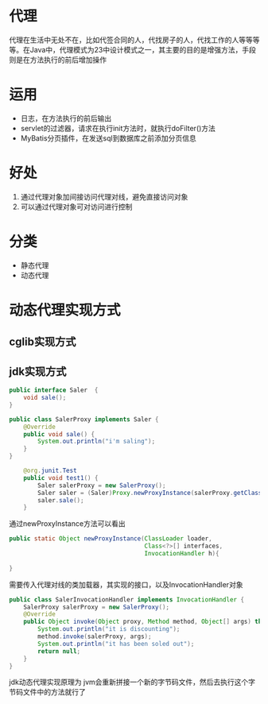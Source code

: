 # 代理

代理在生活中无处不在，比如代签合同的人，代找房子的人，代找工作的人等等等等。在Java中，代理模式为23中设计模式之一，其主要的目的是增强方法，手段则是在方法执行的前后增加操作

# 运用

- 日志，在方法执行的前后输出
- servlet的过滤器，请求在执行init方法时，就执行doFilter()方法
- MyBatis分页插件，在发送sql到数据库之前添加分页信息

# 好处

1. 通过代理对象加间接访问代理对线，避免直接访问对象
2. 可以通过代理对象可对访问进行控制

# 分类

- 静态代理
- 动态代理

# 动态代理实现方式

## cglib实现方式

## jdk实现方式

```java
public interface Saler  {
    void sale();
}
```

```java
public class SalerProxy implements Saler {
    @Override
    public void sale() {
        System.out.println("i'm saling");
    }
}
```



```java
    @org.junit.Test
    public void test1() {
        Saler salerProxy = new SalerProxy();
        Saler saler = (Saler)Proxy.newProxyInstance(salerProxy.getClass().getClassLoader(), salerProxy.getClass().getInterfaces(), new SalerInvocationHandler());
        saler.sale();
    }
```

通过newProxyInstance方法可以看出

```Java
public static Object newProxyInstance(ClassLoader loader,
                                      Class<?>[] interfaces,
                                      InvocationHandler h){
    
}
```

需要传入代理对线的类加载器，其实现的接口，以及InvocationHandler对象

```Java
public class SalerInvocationHandler implements InvocationHandler {
    SalerProxy salerProxy = new SalerProxy();
    @Override
    public Object invoke(Object proxy, Method method, Object[] args) throws Throwable {
        System.out.println("it is discounting");
        method.invoke(salerProxy, args);
        System.out.println("it has been soled out");
        return null;
    }
}
```

jdk动态代理实现原理为 jvm会重新拼接一个新的字节码文件，然后去执行这个字节码文件中的方法就行了